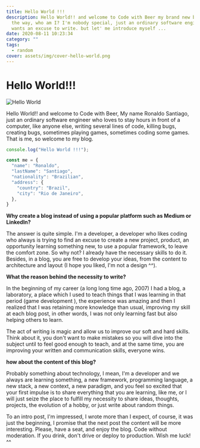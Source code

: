 ```yaml
---
title: Hello World !!!
description: Hello World!! and welcome to Code with Beer my brand new blog, by
  the way, who am I? I'm nobody special, just an ordinary software engineer who
  wants an excuse to write. but let' me introduce myself ...
date: 2020-08-11 10:23:34
category: ""
tags:
  - random
cover: assets/img/cover-hello-world.png
---
```

# Hello World!!!

![Hello World](assets/img/cover-hello-world.png)

Hello World!! and welcome to Code with Beer, My name Ronaldo Santiago, just an ordinary software engineer who loves to stay hours in front of a computer, like anyone else, writing several lines of code, killing bugs, creating bugs, sometimes playing games, sometimes coding some games. That is me,  so welcome to my blog.

```javascript
console.log("Hello World !!!");

const me = {
  "name": "Ronaldo",
  "lastName": "Santiago",
  "nationality": "Brazilian",
  "address": {
    "country": "Brazil",
    "city": "Rio de Janeiro",
  },
}
```

**Why create a blog instead of using a popular platform such as Medium or LinkedIn?**

The answer is quite simple. I'm a developer, a developer who likes coding who always is trying to find an excuse to create a new project, product, an opportunity learning something new,  to use a popular framework, to leave the comfort zone. So why not? I already have the necessary skills to do it. Besides, in a blog, you are free to develop your ideas, from the content to architecture and layout (I hope you liked, I'm not a design ^^).

**What the reason behind the necessity to write?**

In the beginning of my career (a long long time ago, 2007) I had a blog, a laboratory, a place which I used to teach things that I was learning in that period (game development ), the experience was amazing and then I realized that I was retaining more knowledge than usual, improving my skill at each blog post, in other words, I was not only learning fast but also helping others to learn.

The act of writing is magic and allow us to improve our soft and hard skills. Think about it, you don't want to make mistakes so you will dive into the subject until to feel good enough to teach, and at the same time, you are improving your written and communication skills, everyone wins.

**how about the content of this blog?**

Probably something about technology, I mean, I'm a developer and we always are learning something, a new framework, programming language, a new stack, a new context, a new paradigm, and you feel so excited that your first impulse is to share everything that you are learning, like me, or I will just seize the place to fulfill my necessity to share ideas, thoughts, projects, the evolution of a hobby, or just write about random things.

To an intro post, I'm impressed, I wrote more than I expect, of course, it was just the beginning, I promise that the next post the content will be more interesting. Please, have a seat, and enjoy the blog. Code without moderation. If you drink, don't drive or deploy to production. Wish me luck! ^^